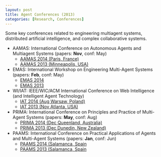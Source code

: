```yaml
---
layout: post
title: Agent Conferences (2013)
categories: [Research, Conferences]
---
```


Some key conferences related to engineering multiagent systems, distributed artificial intelligence, and complex collaborative systems. 

*   AAMAS: International Conference on Autonomous Agents and Multiagent Systems (papers: **Nov**, conf: May)
    *   [AAMAS 2014 (Paris, France)](http://aamas2014.lip6.fr/)
    *   [AAMAS 2013 (Minneapolis, USA)](http://aamas2013.cs.umn.edu/)
*   EMAS: International Workshop on Engineering Multi-Agent Systems (papers: **Feb**, conf: May)
    *   [EMAS 2014](http://emas14.wordpress.com/)
    *   [EMAS 2013](http://www.springer.com/computer/ai/book/978-3-642-45342-7)
*   WI/IAT: IEEE/WIC/ACM International Conference on Web Intelligence (and Intelligent Agent Technology)
    *   [IAT 2014 (Aug Warsaw, Poland)](http://wic2014.mimuw.edu.pl/iat/homepage)
    *   [IAT 2013 (Nov Atlanta, USA)](http://cs.gsu.edu/wic2013/iat)
*   PRIMA: International Conference on Principles and Practice of Multi-Agent Systems (papers: **May**, conf: Aug)
    *   [PRIMA 2014 (Dec Queenland, Australia)](http://apice.unibo.it/xwiki/bin/view/Events/Prima2014)
    *   [PRIMA 2013 (Dec Dunedin, New Zealand)](http://apice.unibo.it/xwiki/bin/view/Events/Prima2013)
*   PAAMS: International Conference on Practical Applications of Agents and Multi-Agent Systems (papers: **Jan**, conf: Jun)
    *   [PAAMS 2014 (Salamanca, Spain](http://www.springer.com/us/book/9783319075501)
    *   [PAAMS 2013 (Salamanca, Spain](http://www.springer.com/us/book/9783642380723)
